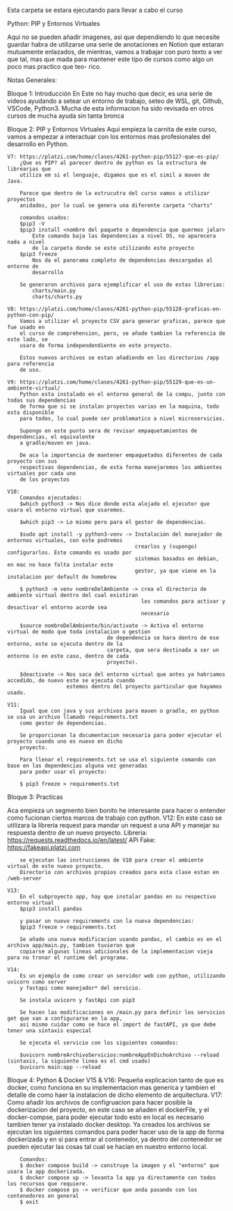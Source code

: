 Esta carpeta se estara ejecutando para llevar a cabo el curso

Python: PIP y Entornos Virtuales

Aqui no se pueden añadir imagenes, asi que dependiendo lo que necesite guardar
habra de utilizarse una serie de anotaciones en Notion que estaran mutuamente
enlazados, de mientras, vamos a trabajar con puro texto a ver que tal, mas que
mada para mantener este tipo de cursos como algo un poco mas practico que teo-
rico.

Notas Generales:

Bloque 1: Introducción
    En Este no hay mucho que decir, es una serie de videos ayudando a setear un
    entorno de trabajo, seteo de WSL, git, Github, VSCode, Python3. Mucha de esta
    informacion ha sido revisada en otros cursos de mucha ayuda sin tanta bronca
    
Bloque 2: PIP y Entornos Virtuales
    Aqui empieza la carnita de este curso, vamos a empezar a interactuar con los 
    entornos mas profesionales del desarrollo en Python.

    V7: https://platzi.com/home/clases/4261-python-pip/55127-que-es-pip/
        ¿Que es PIP? al parecer dentro de python es la estructura de librearias que 
        utiliza em si el lenguaje, digamos que es el simil a maven de Java.
        
        Parece que dentro de la estrucutra del curso vamos a utilizar proyectos 
        anidados, por lo cual se genera una diferente carpeta "charts"

        comandos usados:
        $pip3 -V
        $pip3 install <nombre del paquete o dependencia que quermos jalar>
            Este comando baja las dependencias a nivel OS, no aparecera nada a nivel
            de la carpeta donde se este utilizando este proyecto
        $pip3 freeze
            Nos da el panorama completo de dependencias descargadas al entorno de 
            desarrollo
        
        Se generaron archivos para ejemplificar el uso de estas librerias:
            charts/main.py
            charts/charts.py

    V8: https://platzi.com/home/clases/4261-python-pip/55128-graficas-en-python-con-pip/
        Vamos a utilizar el proyecto CSV para generar graficas, parece que fue usado en
        el curso de comprehension, pero, se añade tambien la referencia de este lado, se
        usara de forma independendiente en este proyecto.
        
        Estos nuevos archivos se estan añadiendo en los directorios /app para referencia
        de uso.

    V9: https://platzi.com/home/clases/4261-python-pip/55129-que-es-un-ambiente-virtual/
        Python esta instalado en el entorno general de la compu, junto con todas sus dependencias
        de forma que si se instalan proyectos varios en la maquina, todo esta disponible
        para todos, lo cual puede ser problematico a nivel microservicios.

        Supongo en este punto sera de revisar empaquetamientos de dependencias, el equivalente
        a gradle/maven en java.

        De aca la importancia de mantener empaquetados diferentes de cada proyecto con sus
        respectivas dependencias, de esta forma manejaremos los ambientes virtuales por cada uno 
        de los proyectos

    V10: 
        Comandos ejecutados:
        $which python3 -> Nos dice donde esta alojado el ejecutor que usara el entorno virtual que usaremos.

        $which pip3 -> Lo mismo pero para el gestor de dependencias.

        $sudo apt install -y python3-venv -> Instalación del manejador de entornos virtuales, con este podremos
                                             crearlos y (supongo) configurarlos. Este comando es usado por 
                                             sistemas basados en debian, en mac no hace falta instalar este 
                                             gestor, ya que viene en la instalacion por default de homebrew

        $ python3 -m venv nombreDelAmbiente -> crea el directorio de ambiente virtual dentro del cual existiran
                                               los comandos para activar y desactivar el entorno acorde sea 
                                               necesario 

        $source nombreDelAmbiente/bin/activate -> Activa el entorno virtual de modo que toda instalacion o gestion 
                                    de dependencia se hara dentro de ese entorno, este se ejecuta dentro de la 
                                    carpeta, que sera destinada a ser un entorno (o en este caso, dentro de cada 
                                    proyecto).

        $deactivate -> Nos saca del entorno virtual que antes ya habriamos accedido, de nuevo este se ejecuta cuando
                       estemos dentro del proyecto particular que hayamos usado.

    V11:
        Igual que con java y sus archivos para maven o gradle, en python se usa un archivo llamado requirements.txt
        como gestor de dependencias.

        Se proporcionan la documentacion necesaria para poder ejecutar el proyecto cuando uno es nuevo en dicho
        proyecto.

        Para llenar el requirements.txt se usa el siguiente comando con base en las dependencias alguna vez generadas
        para poder usar el proyecto:

        $ pip3 freeze > requirements.txt

Bloque 3: Practicas

Aca empieza un segmento bien bonito he interesante para hacer o entender como fucionan ciertos marcos de trabajo con 
python.
    V12:
        En este caso se utilizara la libreria request para mandar un request a una API y manejar su respuesta dentro 
        de un nuevo proyecto.
        Libreria: https://requests.readthedocs.io/en/latest/
        APi Fake: https://fakeapi.platzi.com

        se ejecutan las instrucciones de V10 para crear el ambiente virtual de este nuevo proyecto.
        Directorio con archivos propios creados para esta clase estan en /web-server

    V13:
        En el subproyecto app, hay que instalar pandas en su respectivo entorno virtual
        $pip3 install pandas

        y pasar un nuevo requirements con la nueva dependencias:
        $pip3 freeze > requirements.txt

        Se añade una nueva modificacion usando pandas, el cambio es en el archivo app/main.py, tambien tuvieron que
        copiarse algunas lineas adicionales de la implementacion vieja para no tronar el runtime del programa.

    V14:
        Es un ejemplo de como crear un servidor web con python, utilizando uvicorn como server
        y fastapi como manejador* del servicio.

        Se instala uvicorn y fastApi con pip3

        Se hacen las modificaciones en /main.py para definir los servicios get que van a configurarse en la app,
        asi mismo cuidar como se hace el import de fastAPI, ya que debe tener una sintaxis especial

        Se ejecuta el servicio con los siguientes comandos:

        $uvicorn nombreArchivoServicios:nombreAppEnDichoArchivo --reload (sintaxis, la siguiente linea es el cmd usado)
        $uvicorn main:app --reload

Bloque 4: Python & Docker 
    V15 & V16:
        Pequeña explicacion tanto de que es docker, como funciona en su implementacion mas generica y tambien el detalle 
        de como haer la instalacion de dicho elemento de arquitectura.
    V17:
        Como añadir los archivos de configruacion para hacer posible la dockerizacion del proyecto, en este caso 
        se añaden el dockerFile, y el docker-compse, para poder ejecutar todo esto en local es necesario tambien
        tener ya instalado docker desktop.
        Ya creados los archivos se ejecutan los siguientes comandos para poder hacer uso de la app de forma dockerizada
        y en si para entrar al contenedor, ya dentro del contenedor se pueden ejecutar las cosas tal cual se hacian
        en nuestro entorno local.

        Comandos:
        $ docker compose build -> construye la imagen y el "entorno" que usara la app dockerizada.
        $ docker compose up -> levanta la app ya directamente con todos los recursos que requiere.
        $ docker compose ps -> verificar que anda pasando con los contenedores en general
        $ exit

